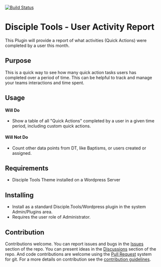 [![Build Status](https://travis-ci.com/DiscipleTools/disciple-tools-user-activity-report.svg?branch=master)](https://travis-ci.com/DiscipleTools/disciple-tools-user-activity-report)

# Disciple Tools - User Activity Report

This Plugin will provide a report of what activities (Quick Actions) were completed by a user this month.

## Purpose

This is a quick way to see how many quick action tasks users has completed over a period of time. This can be helpful to track and manage your teams interactions and time spent.

## Usage

#### Will Do

- Show a table of all "Quick Actions" completed by a user in a given time period, including custom quick actions.

#### Will Not Do

- Count other data points from DT, like  Baptisms, or users created or assigned.

## Requirements

- Disciple Tools Theme installed on a Wordpress Server

## Installing

- Install as a standard Disciple.Tools/Wordpress plugin in the system Admin/Plugins area.
- Requires the user role of Administrator.

## Contribution

Contributions welcome. You can report issues and bugs in the
[Issues](https://github.com/micahmills/disciple-tools-user-activity-report/issues) section of the repo. You can present ideas
in the [Discussions](https://github.com/micahmills/disciple-tools-user-activity-report/discussions) section of the repo. And
code contributions are welcome using the [Pull Request](https://github.com/micahmills/disciple-tools-user-activity-report/pulls)
system for git. For a more details on contribution see the
[contribution guidelines](https://github.com/DiscipleTools/disciple-tools-user-activity-report/blob/master/CONTRIBUTING.md).

